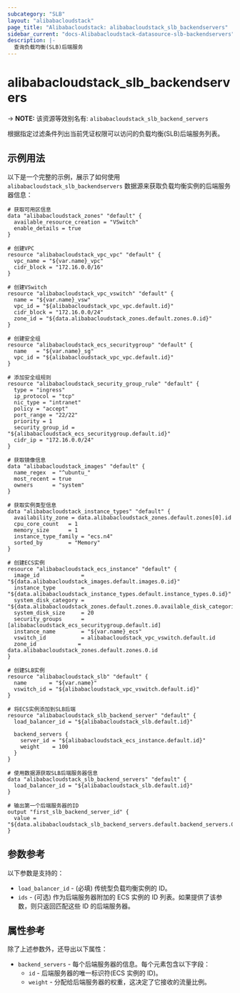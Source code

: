 ```yaml
---
subcategory: "SLB"
layout: "alibabacloudstack"
page_title: "Alibabacloudstack: alibabacloudstack_slb_backendservers"
sidebar_current: "docs-Alibabacloudstack-datasource-slb-backendservers"
description: |- 
  查询负载均衡(SLB)后端服务
---
```


# alibabacloudstack_slb_backendservers
-> **NOTE:** 该资源等效别名有: `alibabacloudstack_slb_backend_servers`

根据指定过滤条件列出当前凭证权限可以访问的负载均衡(SLB)后端服务列表。

## 示例用法

以下是一个完整的示例，展示了如何使用 `alibabacloudstack_slb_backendservers` 数据源来获取负载均衡实例的后端服务器信息：

```hcl
# 获取可用区信息
data "alibabacloudstack_zones" "default" {
  available_resource_creation = "VSwitch"
  enable_details = true
}

# 创建VPC
resource "alibabacloudstack_vpc_vpc" "default" {
  vpc_name = "${var.name}_vpc"
  cidr_block = "172.16.0.0/16"
}

# 创建VSwitch
resource "alibabacloudstack_vpc_vswitch" "default" {
  name = "${var.name}_vsw"
  vpc_id = "${alibabacloudstack_vpc_vpc.default.id}"
  cidr_block = "172.16.0.0/24"
  zone_id = "${data.alibabacloudstack_zones.default.zones.0.id}"
}

# 创建安全组
resource "alibabacloudstack_ecs_securitygroup" "default" {
  name   = "${var.name}_sg"
  vpc_id = "${alibabacloudstack_vpc_vpc.default.id}"
}

# 添加安全组规则
resource "alibabacloudstack_security_group_rule" "default" {
  type = "ingress"
  ip_protocol = "tcp"
  nic_type = "intranet"
  policy = "accept"
  port_range = "22/22"
  priority = 1
  security_group_id = "${alibabacloudstack_ecs_securitygroup.default.id}"
  cidr_ip = "172.16.0.0/24"
}

# 获取镜像信息
data "alibabacloudstack_images" "default" {
  name_regex  = "^ubuntu_"
  most_recent = true
  owners      = "system"
}

# 获取实例类型信息
data "alibabacloudstack_instance_types" "default" {
  availability_zone = data.alibabacloudstack_zones.default.zones[0].id
  cpu_core_count   = 1
  memory_size      = 1
  instance_type_family = "ecs.n4"
  sorted_by        = "Memory"
}

# 创建ECS实例
resource "alibabacloudstack_ecs_instance" "default" {
  image_id             = "${data.alibabacloudstack_images.default.images.0.id}"
  instance_type        = "${data.alibabacloudstack_instance_types.default.instance_types.0.id}"
  system_disk_category = "${data.alibabacloudstack_zones.default.zones.0.available_disk_categories.0}"
  system_disk_size     = 20
  security_groups      = [alibabacloudstack_ecs_securitygroup.default.id]
  instance_name        = "${var.name}_ecs"
  vswitch_id           = alibabacloudstack_vpc_vswitch.default.id
  zone_id             = data.alibabacloudstack_zones.default.zones.0.id
}

# 创建SLB实例
resource "alibabacloudstack_slb" "default" {
  name       = "${var.name}"
  vswitch_id = "${alibabacloudstack_vpc_vswitch.default.id}"
}

# 将ECS实例添加到SLB后端
resource "alibabacloudstack_slb_backend_server" "default" {
  load_balancer_id = "${alibabacloudstack_slb.default.id}"

  backend_servers {
    server_id = "${alibabacloudstack_ecs_instance.default.id}"
    weight    = 100
  }
}

# 使用数据源获取SLB后端服务器信息
data "alibabacloudstack_slb_backend_servers" "default" {
  load_balancer_id = "${alibabacloudstack_slb.default.id}"
}

# 输出第一个后端服务器的ID
output "first_slb_backend_server_id" {
  value = "${data.alibabacloudstack_slb_backend_servers.default.backend_servers.0.id}"
}
```

## 参数参考

以下参数是支持的：

* `load_balancer_id` - (必填) 传统型负载均衡实例的 ID。
* `ids` - (可选) 作为后端服务器附加的 ECS 实例的 ID 列表。如果提供了该参数，则只返回匹配这些 ID 的后端服务器。

## 属性参考

除了上述参数外，还导出以下属性：

* `backend_servers` - 每个后端服务器的信息。每个元素包含以下字段：
  * `id` - 后端服务器的唯一标识符(ECS 实例的 ID)。
  * `weight` - 分配给后端服务器的权重，这决定了它接收的流量比例。
